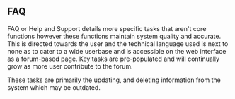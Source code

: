## FAQ

FAQ or Help and Support details more specific tasks that aren't core functions however these functions maintain system quality and accurate. This is directed towards the user and the technical language used is next to none as to cater to a wide userbase and is accessible on the web interface as a forum-based page. Key tasks are pre-populated and will continually grow as more user contribute to the forum.

These tasks are primarily the updating, and deleting information from the system which may be outdated. 